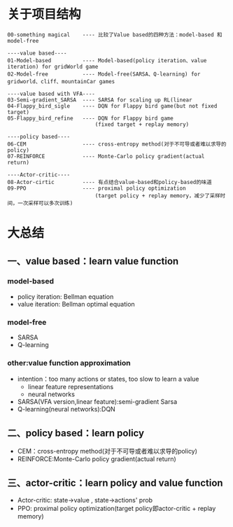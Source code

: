 # 关于项目结构
```
00-something magical    ---- 比较了Value based的四种方法：model-based 和 model-free

----value based----
01-Model-based          ---- Model-based(policy iteration、value iteration) for gridWorld game
02-Model-free           ---- Model-free(SARSA、Q-learning) for gridworld、cliff、mountainCar games   

----value based with VFA----
03-Semi-gradient_SARSA  ---- SARSA for scaling up RL(linear
04-Flappy_bird_sigle    ---- DQN for Flappy bird game(but not fixed target)
05-Flappy_bird_refine   ---- DQN for Flappy bird game
                            (fixed target + replay memory)

----policy based----
06-CEM                  ---- cross-entropy method(对于不可导或者难以求导的policy)
07-REINFORCE            ---- Monte-Carlo policy gradient(actual return)

----Actor-critic----
08-Actor-cirtic         ---- 有点结合value-based和policy-based的味道
09-PPO                  ---- proximal policy optimization
                            (target policy + replay memory，减少了采样时间，一次采样可以多次训练)
```

# 大总结
## 一、value based：learn value function
### model-based
- policy iteration: Bellman equation
- value iteration: Bellman optimal equation

### model-free
- SARSA
- Q-learning

### other:value function approximation
- intention：too many actions or states, too slow to learn a value
    - linear feature representations
    - neural networks
- SARSA(VFA version,linear feature):semi-gradient Sarsa
- Q-learning(neural networks):DQN

## 二、policy based：learn policy
- CEM：cross-entropy method(对于不可导或者难以求导的policy)
- REINFORCE:Monte-Carlo policy gradient(actual return)

## 三、actor-critic：learn policy and value function
- Actor-critic: state->value , state->actions' prob
- PPO: proximal policy optimization(target policy即actor-critic + replay memory)
